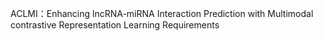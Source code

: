 ACLMI：Enhancing lncRNA-miRNA Interaction Prediction with Multimodal contrastive Representation Learning
Requirements
